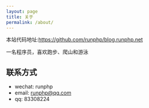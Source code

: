 ```yaml
---
layout: page
title: 关于
permalink: /about/
---
```


本站代码地址:<https://github.com/runphp/blog.runphp.net>


一名程序员，喜欢跑步、爬山和游泳

## 联系方式
- wechat: runphp
- email: runphp@qq.com
- qq: 83308224
